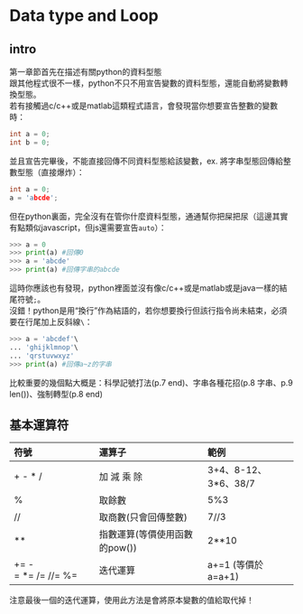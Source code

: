 # Data type and Loop
## intro
第一章節首先在描述有關python的資料型態<br>
跟其他程式很不一樣，python不只不用宣告變數的資料型態，還能自動將變數轉換型態。<br>
若有接觸過c/c++或是matlab這類程式語言，會發現當你想要宣告整數的變數時：<br>
```c
int a = 0;
int b = 0;
```
並且宣告完畢後，不能直接回傳不同資料型態給該變數，ex. 將字串型態回傳給整數型態（直接爆炸）：
```c
int a = 0;
a = 'abcde';
```
但在python裏面，完全沒有在管你什麼資料型態，通通幫你把屎把尿（這邊其實有點類似javascript，但js還需要宣告`auto`）：
```python
>>> a = 0
>>> print(a) #回傳0
>>> a = 'abcde'
>>> print(a) #回傳字串的abcde
```
這時你應該也有發現，python裡面並沒有像c/c++或是matlab或是java一樣的結尾符號`;`。<br>
沒錯！python是用“換行”作為結語的，若你想要換行但該行指令尚未結束，必須要在行尾加上反斜線`\`：
```python
>>> a = 'abcdef'\
... 'ghijklmnop'\
... 'qrstuvwxyz'
>>> print(a) #回傳a~z的字串
```
比較重要的幾個點大概是：科學記號打法(p.7 end)、字串各種花招(p.8 字串、p.9 len())、強制轉型(p.8 end)

## 基本運算符
符號|運算子|範例
:---|:---|:---
\+&nbsp;\-&nbsp;\*&nbsp;\/|加&nbsp;減&nbsp;乘&nbsp;除|3\+4、8\-12、3\*6、38\/7
\%|取餘數|5\%3
\/\/|取商數(只會回傳整數)|7\/\/3
\*\*|指數運算(等價使用函數的pow())|2\*\*10|
\+\=&nbsp;\-\=&nbsp;\*\=&nbsp;\/\=&nbsp;\/\/\=&nbsp;\%\=|迭代運算|a\+\=1&nbsp;(等價於a\=a\+1)

注意最後一個的迭代運算，使用此方法是會將原本變數的值給取代掉！
